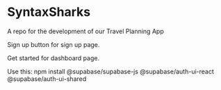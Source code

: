 # SyntaxSharks
A repo for the development of our Travel Planning App

Sign up button for sign up page.

Get started for dashboard page.

Use this:
npm install @supabase/supabase-js @supabase/auth-ui-react @supabase/auth-ui-shared

